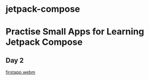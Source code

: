 # jetpack-compose

# Practise Small Apps for Learning Jetpack Compose

## Day 2
[firstapp.webm](https://user-images.githubusercontent.com/45729256/234678759-5129ad2f-8935-4c12-87c2-b5695885a365.webm)

